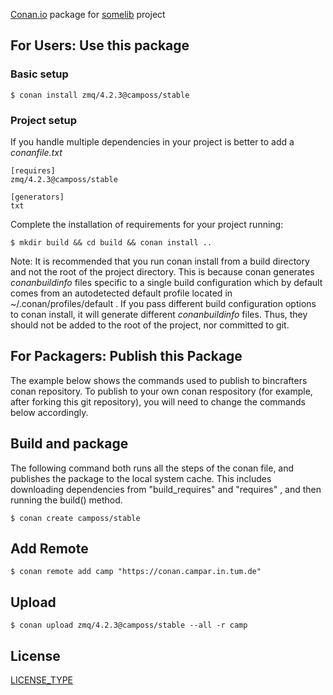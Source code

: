 [Conan.io](https://conan.io) package for [somelib](https://github.com/zeromq/libzmq) project

## For Users: Use this package

### Basic setup

    $ conan install zmq/4.2.3@camposs/stable

### Project setup

If you handle multiple dependencies in your project is better to add a *conanfile.txt*

    [requires]
    zmq/4.2.3@camposs/stable

    [generators]
    txt

Complete the installation of requirements for your project running:

    $ mkdir build && cd build && conan install ..

Note: It is recommended that you run conan install from a build directory and not the root of the project directory.  This is because conan generates *conanbuildinfo* files specific to a single build configuration which by default comes from an autodetected default profile located in ~/.conan/profiles/default .  If you pass different build configuration options to conan install, it will generate different *conanbuildinfo* files.  Thus, they should not be added to the root of the project, nor committed to git.

## For Packagers: Publish this Package

The example below shows the commands used to publish to bincrafters conan repository. To publish to your own conan respository (for example, after forking this git repository), you will need to change the commands below accordingly.

## Build and package

The following command both runs all the steps of the conan file, and publishes the package to the local system cache.  This includes downloading dependencies from "build_requires" and "requires" , and then running the build() method.

    $ conan create camposs/stable

## Add Remote

    $ conan remote add camp "https://conan.campar.in.tum.de"

## Upload

    $ conan upload zmq/4.2.3@camposs/stable --all -r camp

## License
[LICENSE_TYPE](LICENSE)
